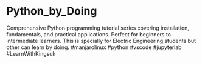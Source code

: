 # Python_by_Doing
Comprehensive Python programming tutorial series covering installation, fundamentals, and practical applications. Perfect for beginners to intermediate learners. This is specially for Electric Engineering students but other can learn by doing. #manjarolinux #python #vscode #jupyterlab #LearnWithKingsuk
